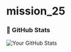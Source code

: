 # mission_25

### 🚀 GitHub Stats
![Your GitHub Stats](https://github-readme-stats.vercel.app/api?username=rahulkoley96&show_icons=true&theme=radical)
